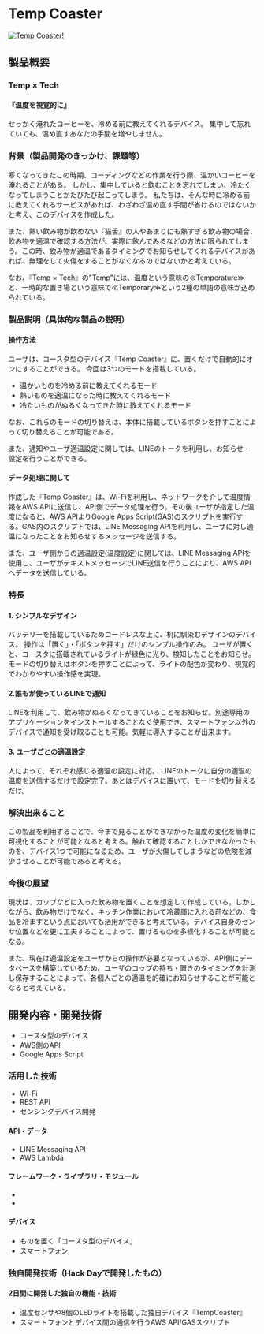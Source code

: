 # Temp Coaster

[![Temp Coaster!](image.png)](https://www.youtube.com/watch?v=D_fnTdcyjv0)

## 製品概要
### Temp × Tech
#### 『温度を視覚的に』

せっかく淹れたコーヒーを、冷める前に教えてくれるデバイス。
集中して忘れていても、温め直すあなたの手間を増やしません。


### 背景（製品開発のきっかけ、課題等）
寒くなってきたこの時期、コーディングなどの作業を行う際、温かいコーヒーを淹れることがある。
しかし、集中していると飲むことを忘れてしまい、冷たくなってしまうことがたびたび起こってしまう。
私たちは、そんな時に冷める前に教えてくれるサービスがあれば、わざわざ温め直す手間が省けるのではないかと考え、このデバイスを作成した。

また、熱い飲み物が飲めない『猫舌』の人やあまりにも熱すぎる飲み物の場合、飲み物を適温で確認する方法が、実際に飲んでみるなどの方法に限られてしまう。この時、飲み物が適温であるタイミングでお知らせしてくれるデバイスがあれば、無理をして火傷をすることがなくなるのではないかと考えている。

なお、『Temp × Tech』の"Temp"には、温度という意味の≪Temperature≫と、一時的な置き場という意味で≪Temporary≫という2種の単語の意味が込められている。

### 製品説明（具体的な製品の説明）
#### 操作方法
ユーザは、コースタ型のデバイス『Temp Coaster』に、置くだけで自動的にオンにすることができる。
今回は3つのモードを搭載している。
* 温かいものを冷める前に教えてくれるモード
* 熱いものを適温になった時に教えてくれるモード
* 冷たいものがぬるくなってきた時に教えてくれるモード

なお、これらのモードの切り替えは、本体に搭載しているボタンを押すことによって切り替えることが可能である。

また、通知やユーザ適温設定に関しては、LINEのトークを利用し、お知らせ・設定を行うことができる。

#### データ処理に関して
作成した『Temp Coaster』は、Wi-Fiを利用し、ネットワークを介して温度情報をAWS APIに送信し、API側でデータ処理を行う。その後ユーザが指定した温度になると、AWS APIよりGoogle Apps Script(GAS)のスクリプトを実行する。GAS内のスクリプトでは、LINE Messaging APIを利用し、ユーザに対し適温になったことをお知らせするメッセージを送信する。

また、ユーザ側からの適温設定(温度設定)に関しては、LINE Messaging APIを使用し、ユーザがテキストメッセージでLINE送信を行うことにより、AWS APIへデータを送信している。

### 特長

#### 1. シンプルなデザイン
バッテリーを搭載しているためコードレスな上に、机に馴染むデザインのデバイス。
操作は「置く」・「ボタンを押す」だけのシンプル操作のみ。
ユーザが置くと、コースタに搭載されているライトが緑色に光り、検知したことをお知らせ。モードの切り替えはボタンを押すことによって、ライトの配色が変わり、視覚的でわかりやすい操作感を実現。

#### 2.誰もが使っているLINEで通知
LINEを利用して、飲み物がぬるくなってきていることをお知らせ。別途専用のアプリケーションをインストールすることなく使用でき、スマートフォン以外のデバイスで通知を受け取ることも可能。気軽に導入することが出来ます。

#### 3. ユーザごとの適温設定
人によって、それぞれ感じる適温の設定に対応。
LINEのトークに自分の適温の温度を送信するだけで設定完了。あとはデバイスに置いて、モードを切り替えるだけ。

### 解決出来ること
この製品を利用することで、今まで見ることができなかった温度の変化を簡単に可視化することが可能となると考える。触れて確認することしかできなかったものを、デバイス1つで可能になるため、ユーザが火傷してしまうなどの危険を減少させることが可能であると考える。

### 今後の展望
現状は、カップなどに入った飲み物を置くことを想定して作成している。しかしながら、飲み物だけでなく、キッチン作業において冷蔵庫に入れる前などの、食品を冷ますという点においても活用ができると考えている。デバイス自身のセンサ位置などを更に工夫することによって、置けるものを多様化することが可能となる。

また、現在は適温設定をユーザからの操作が必要となっているが、API側にデータベースを構築しているため、ユーザのコップの持ち・置きのタイミングを計測し保存することによって、各個人ごとの適温を的確にお知らせすることが可能となると考えている。

## 開発内容・開発技術
* コースタ型のデバイス
* AWS側のAPI
* Google Apps Script

### 活用した技術
* Wi-Fi
* REST API
* センシングデバイス開発

#### API・データ
* LINE Messaging API
* AWS Lambda


#### フレームワーク・ライブラリ・モジュール
* 
*

#### デバイス
* ものを置く「コースタ型のデバイス」
* スマートフォン


### 独自開発技術（Hack Dayで開発したもの）
#### 2日間に開発した独自の機能・技術
* 温度センサや8個のLEDライトを搭載した独自デバイス『TempCoaster』
* スマートフォンとデバイス間の通信を行うAWS API/GASスクリプト
